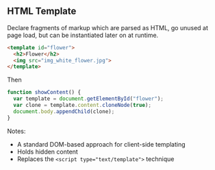 ## HTML Template

Declare fragments of markup which are parsed as HTML,
go unused at page load,
but can be instantiated later on at runtime.

```html
<template id="flower">
  <h2>Flower</h2>
  <img src="img_white_flower.jpg">
</template>
```
Then
```javascript
function showContent() {
  var template = document.getElementById("flower");
  var clone = template.content.cloneNode(true);
  document.body.appendChild(clone);
}
```

Notes:
- A standard DOM-based approach for client-side templating
- Holds hidden content
- Replaces the `<script type="text/template">` technique

